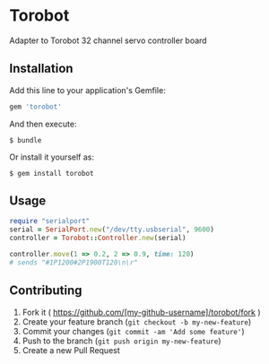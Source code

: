 # Torobot

Adapter to Torobot 32 channel servo controller board

## Installation

Add this line to your application's Gemfile:

```ruby
gem 'torobot'
```

And then execute:

    $ bundle

Or install it yourself as:

    $ gem install torobot

## Usage

```ruby
require "serialport"
serial = SerialPort.new("/dev/tty.usbserial", 9600)
controller = Torobot::Controller.new(serial)

controller.move(1 => 0.2, 2 => 0.9, time: 120)
# sends "#1P1200#2P1900T120\n\r"
```

## Contributing

1. Fork it ( https://github.com/[my-github-username]/torobot/fork )
2. Create your feature branch (`git checkout -b my-new-feature`)
3. Commit your changes (`git commit -am 'Add some feature'`)
4. Push to the branch (`git push origin my-new-feature`)
5. Create a new Pull Request
